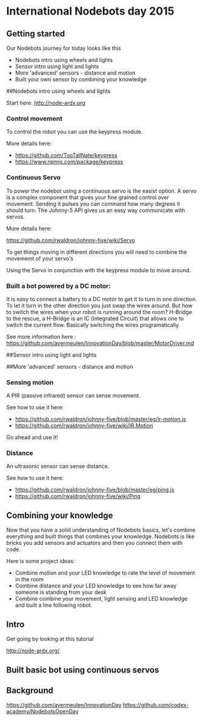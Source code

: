 # International Nodebots day 2015

## Getting started

Our Nodebots journey for today looks like this

* Nodebots intro using wheels and lights
* Sensor intro using light and lights
* More 'advanced' sensors - distance and motion
* Built your own sensor by combining your knowledge

##Nodebots intro using wheels and lights

Start here: http://node-ardx.org

### Control movement

To control the robot you can use the keypress module.

More details here:

* https://github.com/TooTallNate/keypress
* https://www.npmjs.com/package/keypress

### Continuous Servo

To power the nodebot using a continuous servo is the easist option. A servo is a complex component that gives your fine grained control over movement. Sending it pulses you can command how many degrees it should turn. The Johnny-5 API gives us an easy way communicate with servos.

More details here:

https://github.com/rwaldron/johnny-five/wiki/Servo

To get things moving in different directions you will need to combine the movememt of your servo's

Using the Servo in conjunction with the keypress module to move around.

### Built a bot powered by a DC motor:

It is easy to connect a battery to a DC motor to get it to turn in one direction. To let it turn in the other direction you just swap the wires around. But how to switch the wires when your robot is running around the room? H-Bridge to the rescue, a H-Bridge is an IC (Integrated Circuit) that allows one to switch the current flow. Basically switching the wires programatically.

See more information here : https://github.com/avermeulen/InnovationDay/blob/master/MotorDriver.md

##Sensor intro using light and lights

##More 'advanced' sensors - distance and motion

### Sensing motion

A PIR (passive infrared) sensor can sense movement.

See how to use it here:

* https://github.com/rwaldron/johnny-five/blob/master/eg/ir-motion.js
* https://github.com/rwaldron/johnny-five/wiki/IR.Motion

Go ahead and use it!

### Distance

An ultrasonic sensor can sense distance.

See how to use it here:
*   https://github.com/rwaldron/johnny-five/blob/master/eg/ping.js
*   https://github.com/rwaldron/johnny-five/wiki/Ping

## Combining your knowledge

Now that you have a solid understanding of Nodebots basics, let's combine everything and built things that combines your knowledge. Nodebots is like bricks you add sensors and actuators and then you connect them with code.

Here is some project ideas:
* Combine motion and your LED knowledge to rate the level of movement in the room
* Combine distance and your LED knowledge to see how far away someone is standing from your desk
* Combine combine your movement, light sensing and LED knowledge and  built a line following robot.


## Intro

Get going by looking at this tutorial

http://node-ardx.org/

## Built basic bot using continuous servos


## Background

https://github.com/avermeulen/InnovationDay
https://github.com/codex-academy/NodebotsOpenDay


